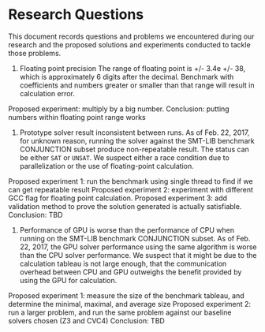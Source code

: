 # Research Questions

This document records questions and problems we encountered during our research and the proposed solutions and experiments conducted to tackle those problems.

1. Floating point precision
The range of floating point is +/- 3.4e +/- 38, which is approximately 6 digits after the decimal. Benchmark with coefficients and numbers greater or smaller than that range will result in calculation error.

Proposed experiment: multiply by a big number.
Conclusion: putting numbers within floating point range works

1. Prototype solver result inconsistent between runs.
As of Feb. 22, 2017, for unknown reason, running the solver against the SMT-LIB benchmark CONJUNCTION subset produce non-repeatable result. The status can be either `SAT` or `UNSAT`. We suspect either a race condition due to parallelization or the use of floating-point calculation.

Proposed experiment 1: run the benchmark using single thread to find if we can get repeatable result
Proposed experiment 2: experiment with different GCC flag for floating point calculation.
Proposed experiment 3: add validation method to prove the solution generated is actually satisfiable.
Conclusion: TBD

1. Performance of GPU is worse than the performance of CPU when running on the SMT-LIB benchmark CONJUNCTION subset.
As of Feb. 22, 2017, the GPU solver performance using the same algorithm is worse than the CPU solver performance. We suspect that it might be due to the calculation tableau is not large enough, that the communication overhead between CPU and GPU outweighs the benefit provided by using the GPU for calculation.

Proposed experiment 1: measure the size of the benchmark tableau, and determine the minimal, maximal, and average size
Proposed experiment 2: run a larger problem, and run the same problem against our baseline solvers chosen (Z3 and CVC4)
Conclusion: TBD
